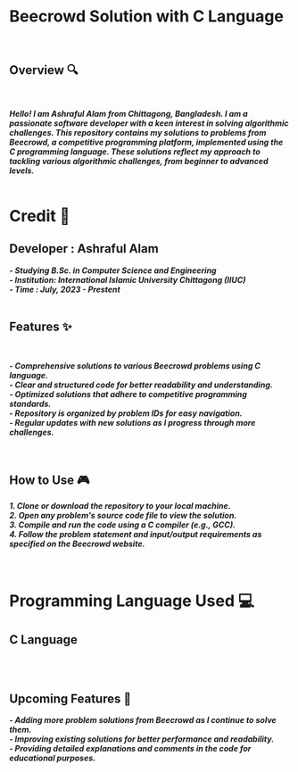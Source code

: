 # Beecrowd Solution with C Language
<br> 

## Overview 🔍
<br> 

***Hello! I am Ashraful Alam from Chittagong, Bangladesh. I am a passionate software developer with a keen interest in solving algorithmic challenges. This repository contains my solutions to problems from Beecrowd, a competitive programming platform, implemented using the C programming language. These solutions reflect my approach to tackling various algorithmic challenges, from beginner to advanced levels.***
<br> <br> 

# Credit 🙌

## Developer : Ashraful Alam
***- Studying B.Sc. in Computer Science and Engineering***  
***- Institution: International Islamic University Chittagong (IIUC)***  
***- Time : July, 2023 - Prestent***
<br> <br> 

## Features ✨
<br> 

***- Comprehensive solutions to various Beecrowd problems using C language.***  
***- Clear and structured code for better readability and understanding.***  
***- Optimized solutions that adhere to competitive programming standards.***  
***- Repository is organized by problem IDs for easy navigation.***  
***- Regular updates with new solutions as I progress through more challenges.***  
<br> <br> 

## How to Use 🎮

***1. Clone or download the repository to your local machine.***  
***2. Open any problem's source code file to view the solution.***  
***3. Compile and run the code using a C compiler (e.g., GCC).***  
***4. Follow the problem statement and input/output requirements as specified on the Beecrowd website.***  
<br> <br> 

# Programming Language Used 💻

##  C Language
<br> <br> 

## Upcoming Features 🚀

***- Adding more problem solutions from Beecrowd as I continue to solve them.***  
***- Improving existing solutions for better performance and readability.***  
***- Providing detailed explanations and comments in the code for educational purposes.***  




<br><br><br> 
